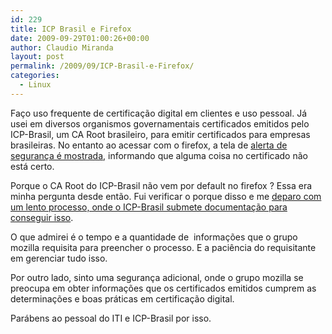 ```yaml
---
id: 229
title: ICP Brasil e Firefox
date: 2009-09-29T01:00:26+00:00
author: Claudio Miranda
layout: post
permalink: /2009/09/ICP-Brasil-e-Firefox/
categories:
  - Linux
---
```

Faço uso frequente de certificação digital em clientes e uso pessoal. Já usei em diversos organismos governamentais certificados emitidos pelo ICP-Brasil, um CA Root brasileiro, para emitir certificados para empresas brasileiras. No entanto ao acessar com o firefox, a tela de <a target="_blank" href="http://www.dataflowalaska.com/SharePointSSLInstructions-Firefox_files/image001.jpg">alerta de segurança é mostrada</a>, informando que alguma coisa no certificado não está certo. 

Porque o CA Root do ICP-Brasil não vem por default no firefox ? Essa era minha pergunta desde então. Fui verificar o porque disso e me [deparo com um lento processo, onde o ICP-Brasil submete documentação para conseguir isso](https://bugzilla.mozilla.org/show_bug.cgi?id=438825). 

O que admirei é o tempo e a quantidade de&nbsp; informações que o grupo mozilla requisita para preencher o processo. E a paciência do requisitante em gerenciar tudo isso. 

Por outro lado, sinto uma segurança adicional, onde o grupo mozilla se preocupa em obter informações que os certificados emitidos cumprem as determinações e boas práticas em certificação digital.
  
  


Parábens ao pessoal do ITI e ICP-Brasil por isso.